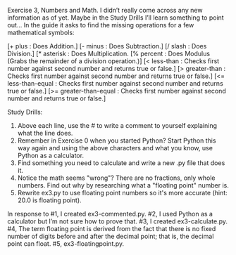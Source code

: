 Exercise 3, Numbers and Math. I didn’t really come across any new information as of yet. Maybe in the Study Drills I’ll learn something to point out… In the guide it asks to find the missing operations for a few mathematical symbols:

[+ plus : Does Addition.]
[- minus : Does Subtraction.]
[/ slash : Does Division.]
[* asterisk : Does Multiplication.
[% percent : Does Modulus (Grabs the remainder of a division operation.)]
[< less-than : Checks first number against second number and returns true or false.]
[> greater-than : Checks first number against second number and returns true or false.]
[<= less-than-equal : Checks first number against second number and returns true or false.]
[>= greater-than-equal : Checks first number against second number and returns true or false.]

Study Drills:
1.	Above each line, use the # to write a comment to yourself explaining what the line does.
2.	Remember in Exercise 0 when you started Python? Start Python this way again and using the above characters and what you know, use Python as a calculator.
3.	Find something you need to calculate and write a new .py file that does it.
4.	Notice the math seems "wrong"? There are no fractions, only whole numbers. Find out why by researching what a "floating point" number is.
5.	Rewrite ex3.py to use floating point numbers so it's more accurate (hint: 20.0 is floating point).

In response to #1, I created ex3-commented.py. #2, I used Python as a calculator but I’m not sure how to prove that. #3, I created ex3-calculate.py. #4, The term floating point is derived from the fact that there is no fixed number of digits before and after the decimal point; that is, the decimal point can float. #5, ex3-floatingpoint.py.
